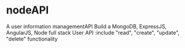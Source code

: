 # nodeAPI
A user information managementAPI
Build a MongoDB, ExpressJS, AngularJS, Node full stack User API :include "read", "create", "update", "delete" functionality
